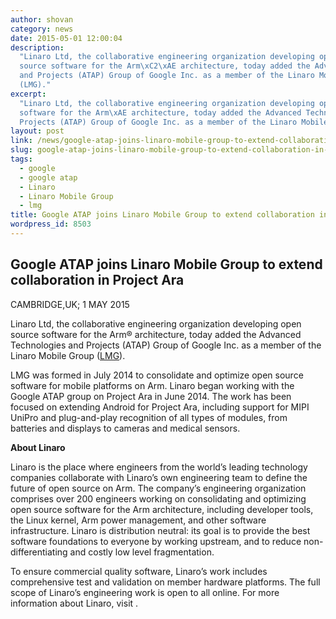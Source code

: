 ```yaml
---
author: shovan
category: news
date: 2015-05-01 12:00:04
description:
  "Linaro Ltd, the collaborative engineering organization developing open
  source software for the Arm\xC2\xAE architecture, today added the Advanced Technologies
  and Projects (ATAP) Group of Google Inc. as a member of the Linaro Mobile Group
  (LMG)."
excerpt:
  "Linaro Ltd, the collaborative engineering organization developing open source
  software for the Arm\xAE architecture, today added the Advanced Technologies and
  Projects (ATAP) Group of Google Inc. as a member of the Linaro Mobile Group (LMG)."
layout: post
link: /news/google-atap-joins-linaro-mobile-group-to-extend-collaboration-in-project-ara/
slug: google-atap-joins-linaro-mobile-group-to-extend-collaboration-in-project-ara
tags:
  - google
  - google atap
  - Linaro
  - Linaro Mobile Group
  - lmg
title: Google ATAP joins Linaro Mobile Group to extend collaboration in Project Ara
wordpress_id: 8503
---
```


## Google ATAP joins Linaro Mobile Group to extend collaboration in Project Ara

CAMBRIDGE,UK; 1 MAY 2015

Linaro Ltd, the collaborative engineering organization developing open source software for the Arm® architecture, today added the Advanced Technologies and Projects (ATAP) Group of Google Inc. as a member of the Linaro Mobile Group ([LMG](/membership/#lmg)).

LMG was formed in July 2014 to consolidate and optimize open source software for mobile platforms on Arm. Linaro began working with the Google ATAP group on Project Ara in June 2014. The work has been focused on extending Android for Project Ara, including support for MIPI UniPro and plug-and-play recognition of all types of modules, from batteries and displays to cameras and medical sensors.

**About Linaro**

Linaro is the place where engineers from the world’s leading technology companies collaborate with Linaro’s own engineering team to define the future of open source on Arm. The company’s engineering organization comprises over 200 engineers working on consolidating and optimizing open source software for the Arm architecture, including developer tools, the Linux kernel, Arm power management, and other software infrastructure. Linaro is distribution neutral: its goal is to provide the best software foundations to everyone by working upstream, and to reduce non-differentiating and costly low level fragmentation.

To ensure commercial quality software, Linaro’s work includes comprehensive test and validation on member hardware platforms. The full scope of Linaro’s engineering work is open to all online. For more information about Linaro, visit [](/).
